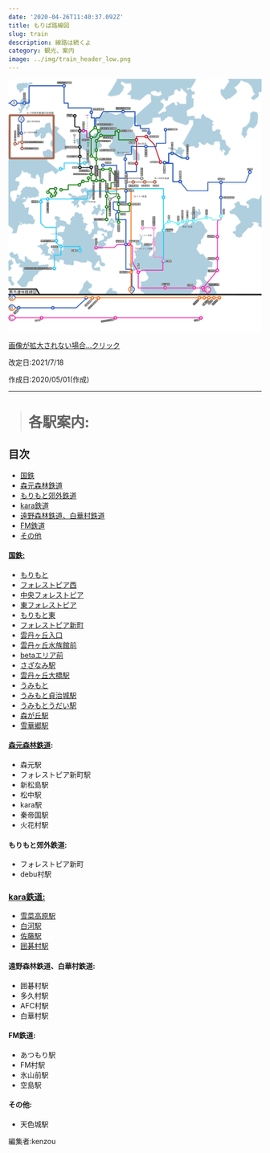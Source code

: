 ```yaml
---
date: '2020-04-26T11:40:37.092Z'
title: もりぱ路線図
slug: train
description: 線路は続くよ
category: 観光、案内
image: ../img/train_header_low.png
---
```

<html>
	<head>
        <link rel="stylesheet" href="https://unpkg.com/leaflet@1.3.1/dist/leaflet.css" />
        <script type="text/javascript" src="https://unpkg.com/leaflet@1.3.1/dist/leaflet.js"></script>
<script type="text/javascript" src="https://code.jquery.com/jquery-3.2.1.min.js"></script>
<script type="text/javascript" src="https://code.jquery.com/ui/1.12.1/jquery-ui.min.js"></script>
<script type="text/javascript" src="https://waynegm.github.io/imgViewer2/lib/imgViewer2.js"></script>
<meta name="viewport" content="width=device-width, initial-scale=1.0, maximum-scale=1.0, user-scalable=yes" />
</head>
<body>
                <img  id="image1" src="/img/もりパ路線図.jpg" width="800px" />
<script type="text/javascript">
    (function($) {
	    $(document).ready(function(){
	    	$("#image1").imgViewer2();
        });
    })(jQuery);
</script>
</body>
</html>

[画像が拡大されない場合...クリック](https://wiki.morino.party/train/)

改定日:2021/7/18

作成日:2020/05/01(作成)

- - -

> # 各駅案内:

## 目次

* [国鉄 ](#国鉄)
* [森元森林鉄道 ](#森元森林鉄道) 
* [もりもと郊外鉄道](#もりもと郊外鉄道)
* [kara鉄道  ](#kara鉄道)
* [遠野森林鉄道、白華村鉄道](#遠野森林鉄道)
* [FM鉄道](#FM鉄道)
* [その他](#その他)

 <a id="国鉄"> </a> 

#### [国鉄:](https://wiki.morino.party/train_kokutetu/)

* [もりもと](https://wiki.morino.party/train_kokutetu/#%E3%82%82%E3%82%8A%E3%82%82%E3%81%A8)
* [フォレストピア西](https://wiki.morino.party/train_kokutetu/#フォレストピア西)
* [中央フォレストピア](https://wiki.morino.party/train_kokutetu/)
* [東フォレストピア](https://wiki.morino.party/train_kokutetu/)
* [もりもと東](https://wiki.morino.party/train_kokutetu/)
* [フォレストピア新町](https://wiki.morino.party/train_kokutetu/)
* [雲丹ヶ丘入口](https://wiki.morino.party/train_kokutetu/)
* [雲丹ヶ丘水族館前](https://wiki.morino.party/train_kokutetu/)
* [betaエリア前](https://wiki.morino.party/train_kokutetu/)
* [さざなみ駅](https://wiki.morino.party/train_kokutetu/)
* [雲丹ヶ丘大橋駅](https://wiki.morino.party/train_kokutetu/#雲丹ヶ丘大橋駅)
* [うみもと](https://wiki.morino.party/train_kokutetu/)
* [うみもと貞治城駅](https://wiki.morino.party/train_kokutetu/)
* [うみもとうだい駅](https://wiki.morino.party/train_kokutetu/)
* [森が丘駅](https://wiki.morino.party/train_kokutetu/)
* [雪華郷駅](https://wiki.morino.party/train_kokutetu/)

<a id="森元森林鉄道"> </a>

#### [森元森林鉄道](https://wiki.morino.party/train_hutago1/):

* 森元駅
* フォレストピア新町駅
* 新松島駅
* 松中駅
* kara駅
* 秦帝国駅
* 火花村駅

<a id="もりもと郊外鉄道"> </a>

#### もりもと郊外鉄道:

* フォレストピア新町
* debu村駅

<a id="kara鉄道"> </a>

<!--StartFragment-->

<a href="https://wiki.morino.party/train_kara"><h3>kara鉄道:</h3></a>

<!--EndFragment-->

* [雪菜高原駅](https://wiki.morino.party/train_kara/#雪菜高原)
* [白河駅](https://wiki.morino.party/train_kara/#白河)
* [佐藤駅](https://wiki.morino.party/train_kara/#佐藤)
* [囲碁村駅](https://wiki.morino.party/train_kara/#囲碁村)

<a id="遠野森林鉄道"> </a>

#### 遠野森林鉄道、白華村鉄道:

* 囲碁村駅
* 多久村駅
* AFC村駅
* 白華村駅

<a id="FM鉄道"> </a>

#### FM鉄道:

* あつもり駅
* FM村駅
* 氷山前駅
* 空島駅

<a id="その他"> </a>

#### その他:

* 天色城駅

編集者:kenzou
